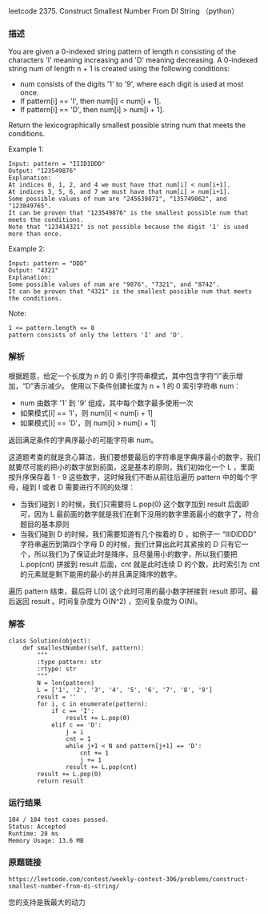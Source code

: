 leetcode  2375. Construct Smallest Number From DI String （python）




### 描述

You are given a 0-indexed string pattern of length n consisting of the characters 'I' meaning increasing and 'D' meaning decreasing. A 0-indexed string num of length n + 1 is created using the following conditions:

* num consists of the digits '1' to '9', where each digit is used at most once.
* If pattern[i] == 'I', then num[i] < num[i + 1].
* If pattern[i] == 'D', then num[i] > num[i + 1].

Return the lexicographically smallest possible string num that meets the conditions.



Example 1:

	Input: pattern = "IIIDIDDD"
	Output: "123549876"
	Explanation:
	At indices 0, 1, 2, and 4 we must have that num[i] < num[i+1].
	At indices 3, 5, 6, and 7 we must have that num[i] > num[i+1].
	Some possible values of num are "245639871", "135749862", and "123849765".
	It can be proven that "123549876" is the smallest possible num that meets the conditions.
	Note that "123414321" is not possible because the digit '1' is used more than once.

	
Example 2:

	Input: pattern = "DDD"
	Output: "4321"
	Explanation:
	Some possible values of num are "9876", "7321", and "8742".
	It can be proven that "4321" is the smallest possible num that meets the conditions.




Note:


	1 <= pattern.length <= 8
	pattern consists of only the letters 'I' and 'D'.

### 解析

根据题意，给定一个长度为 n 的 0 索引字符串模式，其中包含字符“I”表示增加，“D”表示减少。 使用以下条件创建长度为 n + 1 的 0 索引字符串 num：

* num 由数字 '1' 到 '9' 组成，其中每个数字最多使用一次
* 如果模式[i] == 'I'，则 num[i] < num[i + 1]
* 如果模式[i] == 'D'，则 num[i] > num[i + 1]

返回满足条件的字典序最小的可能字符串 num。

这道题考查的就是贪心算法，我们要想要最后的字符串是字典序最小的数字，我们就要尽可能的把小的数字放到前面，这是基本的原则，我们初始化一个 L ，里面按升序保存着 1 - 9 这些数字，这时候我们不断从前往后遍历 pattern 中的每个字母，碰到 I 或者 D 需要进行不同的处理：

* 当我们碰到 I 的时候，我们只需要将 L.pop(0) 这个数字加到 result 后面即可，因为 L 最前面的数字就是我们在剩下没用的数字里面最小的数字了，符合题目的基本原则
* 当我们碰到 D 的时候，我们需要知道有几个挨着的 D ，如例子一 “IIIDIDDD” 字符串遍历到第四个字母 D 的时候，我们计算出此时其紧挨的 D 只有它一个，所以我们为了保证此时是降序，且尽量用小的数字，所以我们要把 L.pop(cnt) 拼接到 result 后面，cnt 就是此时连续 D 的个数，此时索引为 cnt 的元素就是剩下能用的最小的并且满足降序的数字。

遍历 pattern 结束，最后将 L[0] 这个此时可用的最小数字拼接到 result 即可。最后返回 result 。时间复杂度为 O(N^2) ，空间复杂度为 O(N)。

### 解答
	class Solution(object):
	    def smallestNumber(self, pattern):
	        """
	        :type pattern: str
	        :rtype: str
	        """
	        N = len(pattern)
	        L = ['1', '2', '3', '4', '5', '6', '7', '8', '9']
	        result = ''
	        for i, c in enumerate(pattern):
	            if c == 'I':
	                result += L.pop(0)
	            elif c == 'D':
	                j = i
	                cnt = 1
	                while j+1 < N and pattern[j+1] == 'D':
	                    cnt += 1
	                    j += 1
	                result += L.pop(cnt)
	        result += L.pop(0)
	        return result


### 运行结果


	
	104 / 104 test cases passed.
	Status: Accepted
	Runtime: 28 ms
	Memory Usage: 13.6 MB
### 原题链接

	https://leetcode.com/contest/weekly-contest-306/problems/construct-smallest-number-from-di-string/



您的支持是我最大的动力
